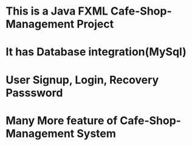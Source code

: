 # This is a Java FXML Cafe-Shop-Management Project
# It has Database integration(MySql)
# User Signup, Login, Recovery Passsword
# Many More feature of Cafe-Shop-Management System
